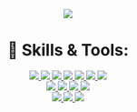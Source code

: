 <p align="center">
  <a href="https://github.com/lowlighter/metrics">
    <img src="https://metrics.lecoq.io/Tanzim66?template=classic&config.timezone=America%2FToronto">
  </a>
</p>

<h1 align="center"> 🔧 Skills & Tools: </h1>
<p align="center">
  <a href="https://www.oracle.com/ca-en/java/">
    <img src="https://img.shields.io/static/v1?style=for-the-badge&message=Java&color=007396&logo=Java&logoColor=FFFFFF&label=">
  </a>
  <a href="https://www.scala-lang.org/">
    <img src="https://img.shields.io/static/v1?style=for-the-badge&message=Scala&color=DC322F&logo=Scala&logoColor=FFFFFF&label=">
  </a>
  <a href="https://en.wikipedia.org/wiki/C_(programming_language)">
    <img src="https://img.shields.io/static/v1?style=for-the-badge&message=C&color=222222&logo=C&logoColor=A8B9CC&label=">
  </a>
  <a href="https://html.com/">
    <img src="https://img.shields.io/badge/HTML-E34F26?style=for-the-badge&logo=HTML5&logoColor=white">
  </a>
  <a href="https://www.w3schools.com/css/">
    <img src="https://img.shields.io/badge/CSS-1572B6?style=for-the-badge&logo=CSS3&logoColor=white">
  </a>
  <a href="https://sass-lang.com/">
    <img src="https://img.shields.io/static/v1?style=for-the-badge&message=Sass&color=CC6699&logo=Sass&logoColor=FFFFFF&label=">
  </a>
    <a href="https://reactjs.org/">
    <img src="https://img.shields.io/badge/react-61DAFB?&style=for-the-badge&logo=react&logoColor=121212">
  </a>
  <br>
  <a href="https://nodejs.org/en/">
    <img src="https://img.shields.io/badge/NODE.JS-339933?style=for-the-badge&logo=Node.js&logoColor=white">
  </a>
  <a href="https://expressjs.com/">
    <img src="https://img.shields.io/badge/express.js-000000?&style=for-the-badge&logo=Express&logoColor=white">
  </a>
  <a href="https://www.mongodb.com/">
    <img src="https://img.shields.io/static/v1?style=for-the-badge&message=MongoDB&color=47A248&logo=MongoDB&logoColor=FFFFFF&label=">
  </a>
  <a href="https://code.visualstudio.com/">
    <img src="https://img.shields.io/badge/VS%20Code-007ACC?&style=for-the-badge&logo=visual-studio-code&logoColor=white">
  </a>
  <br>
  <a href="https://git-scm.com/">
    <img src="https://img.shields.io/badge/git-F05032?&style=for-the-badge&logo=git&logoColor=white">
  </a>
  <a href="https://www.postman.com/">
    <img src="https://img.shields.io/static/v1?style=for-the-badge&message=Postman&color=FF6C37&logo=Postman&logoColor=FFFFFF&label=">
  </a>
  <a href="https://www.postman.com/">
    <img src="https://img.shields.io/static/v1?style=for-the-badge&message=Docker&color=2496ED&logo=Docker&logoColor=FFFFFF&label=">
  </a>
</p>
